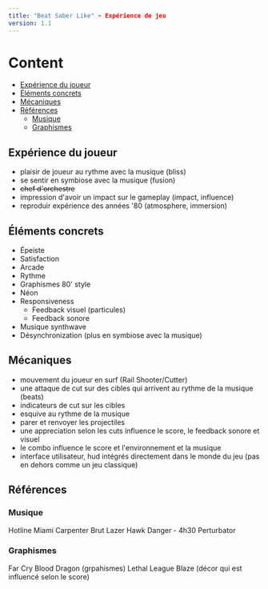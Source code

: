 ```yaml
---
title: "Beat Saber Like" - Expérience de jeu
version: 1.1
---
```


# Content

<!-- toc -->

- [Expérience du joueur](#Expérience-du-joueur)
- [Éléments concrets](#Éléments-concrets)
- [Mécaniques](#Mécaniques)
- [Références](#Références)
  * [Musique](#Musique)
  * [Graphismes](#Graphismes)

<!-- tocstop -->


## Expérience du joueur
- plaisir de joueur au rythme avec la musique (bliss)
- se sentir en symbiose avec la musique (fusion)
- ~~chef d'orchestre~~
- impression d'avoir un impact sur le gameplay (impact, influence)
- reproduir expérience des années '80 (atmosphere, immersion)

## Éléments concrets
- Épeiste
- Satisfaction
- Arcade
- Rythme 
- Graphismes 80' style
- Néon
- Responsiveness
  - Feedback visuel (particules)
  - Feedback sonore
- Musique synthwave
- Désynchronization (plus en symbiose avec la musique)


## Mécaniques
- mouvement du joueur en surf (Rail Shooter/Cutter)
- une attaque de cut sur des cibles qui arrivent au rythme de la musique (beats)
- indicateurs de cut sur les cibles
- esquive au rythme de la musique
- parer et renvoyer les projectiles
- une appreciation selon les cuts influence le score, le feedback sonore et visuel
- le combo influence le score et l'environnement et la musique
- interface utilisateur, hud intégrés directement dans le monde du jeu (pas en dehors comme un jeu classique)

## Références
### Musique
Hotline Miami
Carpenter Brut
Lazer Hawk
Danger - 4h30
Perturbator

### Graphismes
Far Cry Blood Dragon (grpahismes)
Lethal League Blaze (décor qui est influencé selon le score)
